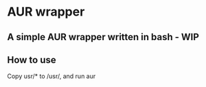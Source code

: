 # AUR wrapper

## A simple AUR wrapper written in bash - WIP

## How to use

Copy usr/* to /usr/, and run aur
